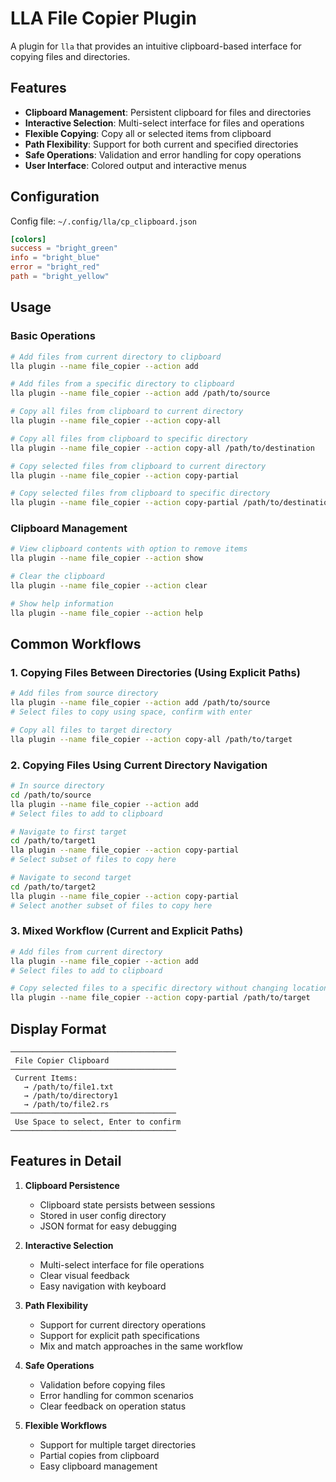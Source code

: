 # LLA File Copier Plugin

A plugin for `lla` that provides an intuitive clipboard-based interface for copying files and directories.

## Features

- **Clipboard Management**: Persistent clipboard for files and directories
- **Interactive Selection**: Multi-select interface for files and operations
- **Flexible Copying**: Copy all or selected items from clipboard
- **Path Flexibility**: Support for both current and specified directories
- **Safe Operations**: Validation and error handling for copy operations
- **User Interface**: Colored output and interactive menus

## Configuration

Config file: `~/.config/lla/cp_clipboard.json`

```toml
[colors]
success = "bright_green"
info = "bright_blue"
error = "bright_red"
path = "bright_yellow"
```

## Usage

### Basic Operations

```bash
# Add files from current directory to clipboard
lla plugin --name file_copier --action add

# Add files from a specific directory to clipboard
lla plugin --name file_copier --action add /path/to/source

# Copy all files from clipboard to current directory
lla plugin --name file_copier --action copy-all

# Copy all files from clipboard to specific directory
lla plugin --name file_copier --action copy-all /path/to/destination

# Copy selected files from clipboard to current directory
lla plugin --name file_copier --action copy-partial

# Copy selected files from clipboard to specific directory
lla plugin --name file_copier --action copy-partial /path/to/destination
```

### Clipboard Management

```bash
# View clipboard contents with option to remove items
lla plugin --name file_copier --action show

# Clear the clipboard
lla plugin --name file_copier --action clear

# Show help information
lla plugin --name file_copier --action help
```

## Common Workflows

### 1. Copying Files Between Directories (Using Explicit Paths)

```bash
# Add files from source directory
lla plugin --name file_copier --action add /path/to/source
# Select files to copy using space, confirm with enter

# Copy all files to target directory
lla plugin --name file_copier --action copy-all /path/to/target
```

### 2. Copying Files Using Current Directory Navigation

```bash
# In source directory
cd /path/to/source
lla plugin --name file_copier --action add
# Select files to add to clipboard

# Navigate to first target
cd /path/to/target1
lla plugin --name file_copier --action copy-partial
# Select subset of files to copy here

# Navigate to second target
cd /path/to/target2
lla plugin --name file_copier --action copy-partial
# Select another subset of files to copy here
```

### 3. Mixed Workflow (Current and Explicit Paths)

```bash
# Add files from current directory
lla plugin --name file_copier --action add
# Select files to add to clipboard

# Copy selected files to a specific directory without changing location
lla plugin --name file_copier --action copy-partial /path/to/target
```

## Display Format

```
─────────────────────────────────────
 File Copier Clipboard
─────────────────────────────────────
 Current Items:
   → /path/to/file1.txt
   → /path/to/directory1
   → /path/to/file2.rs
─────────────────────────────────────
 Use Space to select, Enter to confirm
─────────────────────────────────────
```

## Features in Detail

1. **Clipboard Persistence**

   - Clipboard state persists between sessions
   - Stored in user config directory
   - JSON format for easy debugging

2. **Interactive Selection**

   - Multi-select interface for file operations
   - Clear visual feedback
   - Easy navigation with keyboard

3. **Path Flexibility**

   - Support for current directory operations
   - Support for explicit path specifications
   - Mix and match approaches in the same workflow

4. **Safe Operations**

   - Validation before copying files
   - Error handling for common scenarios
   - Clear feedback on operation status

5. **Flexible Workflows**
   - Support for multiple target directories
   - Partial copies from clipboard
   - Easy clipboard management
